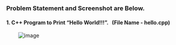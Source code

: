 ### Problem Statement and Screenshot are Below.
#### 1. C++ Program to Print “Hello World!!!”. &nbsp; (File Name - hello.cpp)
 &nbsp;&nbsp;&nbsp; &nbsp;&nbsp;&nbsp;&nbsp;![image](https://user-images.githubusercontent.com/78480983/156618926-28a93d64-86e4-492d-a280-6e51882414ad.png)

